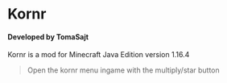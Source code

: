 # Kornr
#### Developed by TomaSajt
Kornr is a mod for Minecraft Java Edition version 1.16.4

> Open the kornr menu ingame with the multiply/star button
